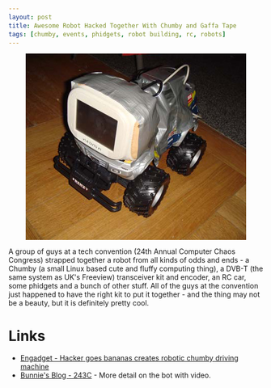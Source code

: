 ```yaml
---
layout: post
title: Awesome Robot Hacked Together With Chumby and Gaffa Tape
tags: [chumby, events, phidgets, robot building, rc, robots]
---
```

<div style="text-align: left;"><img src="/galleries/gallery-6-orions-images/453-1-18-08-robochumby.jpg" style="display: block; margin-left: auto; margin-right: auto; margin-bottom: 4px;" /></div>

A group of guys at a tech convention (24th Annual Computer Chaos Congress) strapped together a robot from all kinds of odds and ends - a Chumby (a small Linux based cute and fluffy computing thing), a DVB-T (the same system as UK's Freeview) transceiver kit and encoder, an RC car, some phidgets and a bunch of other stuff. All of the guys at the convention just happened to have the right kit to put it together - and the thing may not be a beauty, but it is definitely pretty cool.

# Links
* <a href="http://www.engadget.com/2008/01/18/hacker-goes-bananas-creates-robotic-chumby-driving-machine/">Engadget - Hacker goes bananas creates robotic chumby driving machine</a>
* <a href="http://www.bunniestudios.com/blog/?p=221">Bunnie's Blog - 243C</a> - More detail on the bot with video.
